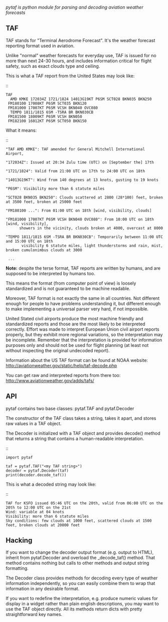 *pytaf is python module for parsing and decoding aviation weather forecasts*

TAF
---

TAF stands for "Terminal Aerodrome Forecast". It's the weather
forecast reporting format used in aviation.

Unlike "normal" weather forecasts for everyday use, TAF is issued for no more than
next 24-30 hours, and includes information critical for flight safety, such as
exact clouds type and ceiling.


This is what a TAF report from the United States may look like:

::

    TAF
      AMD KMKE 172034Z 1721/1824 14013G19KT P6SM SCT028 BKN035 BKN250
     FM180100 17008KT P6SM SCT035 BKN120
     FM181000 17007KT P6SM VCSH BKN040 OVC080
      TEMPO 1811/1815 6SM -TSRA BR BKN030CB
     FM181500 18009KT P6SM VCSH BKN050
     FM182100 16012KT P6SM SCT050 BKN150

What it means:

::

    "TAF AMD KMKE": TAF amended for General Mitchell International Airport,

    "172034Z": Issued at 20:34 Zulu time (UTC) on [September the] 17th

    "1721/1824": Valid from 21:00 UTC on 17th to 24:00 UTC on 18th

    "14013G19KT": Wind from 140 degrees at 13 knots, gusting to 19 knots

    "P6SM": Visibility more than 6 statute miles

    "SCT028 BKN035 BKN250": Clouds scattered at 2800 (28*100) feet, broken at 3500 feet, broken at 25000 feet

    "FM180100 ...": From 01:00 UTC on 18th [wind, visibility, clouds]

    "FM181000 17007KT P6SM VCSH BKN040 OVC080": From 10:00 UTC on 18th [wind, visibility],
          showers in the vicinity, clouds broken at 4000, overcast at 8000

    "TEMPO 1811/1815 6SM -TSRA BR BKN030CB": Temporarily between 11:00 UTC and 15:00 UTC on 18th
           visibility 6 statute miles, light thunderstorms and rain, mist, broken cumulonimbus clouds at 3000

     ...

**Note:** despite the terse format, TAF reports are
written by humans, and are supposed to be interpreted by humans too.

This means the format (from computer point of view) is loosely
standardized and is not guaranteed to be machine readable.

Moreover, TAF format is not exactly the same in all countries.
Not different enough for people to have problems understanding it,
but different enough to make implementing a universal parser
very hard, if not impossible.

United Stated civil airports produce the most machine friendly and
standardized reports and those are the most likely to be interpreted correctly.
Effort was made to interpret European Union civil airport reports
properly, but they exhibit more regional variations, so the interpretation
may be incomplete.
Remember that the interpretation is provided for information purposes only
and should not be used for flight planning (at least not without inspecting
the original undecoded report).

Information about the US TAF format can be found at NOAA website:
http://aviationweather.gov/static/help/taf-decode.php

You can get raw and interpreted reports from there too:
http://www.aviationweather.gov/adds/tafs/


API
---

pytaf contains two base classes: pytaf.TAF and pytaf.Decoder

The constructor of the TAF class takes a string, takes it apart, and stores raw values in a TAF object.

The Decoder is initialized with a TAF object and provides decode() method that returns a string that contains
a human-readable interpretation.

::

    import pytaf

    taf = pytaf.TAF("<my TAF string>")
    decoder = pytaf.Decoder(taf)
    print(decoder.decode_taf())

This is what a decoded string may look like:

::

    TAF for KSFO issued 05:46 UTC on the 20th, valid from 06:00 UTC on the 20th to 12:00 UTC on the 21st
    Wind: variable at 04 knots 
    Visibility: more than 6 statute miles 
    Sky conditions: few clouds at 1000 feet, scattered clouds at 1500 feet, broken clouds at 20000 feet 


Hacking
-------

If you want to change the decoder output format (e.g. output to HTML),
inherit from pytaf.Decoder and overload the _decode_taf() method.
That method contains nothing but calls to other methods and output
string formatting.

The Decoder class provides methods for decoding every type of weather information independently,
so you can easily combine them to wrap that information in any desirable format.

If you want to redefine the interpretation, e.g. produce numeric values
for display in a widget rather than plain english descriptions, you may want to use the TAF object directly.
All its methods return dicts with pretty straightforward key names.
